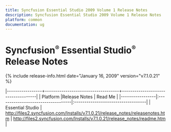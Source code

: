 ```yaml
---
title: Syncfusion Essential Studio 2009 Volume 1 Release Notes  
description: Syncfusion Essential Studio 2009 Volume 1 Release Notes  
platform: common
documentation: ug
---
```


# Syncfusion<sup style="font-size:70%">&reg;</sup> Essential Studio<sup style="font-size:70%">&reg;</sup> Release Notes  

{% include release-info.html date="January 16, 2009"  version="v7.1.0.21" %} 

|-----------------+------------------------------------+------------------------------------|
|   Platform      |Release Notes                       | Read Me                            |
|-----------------|:-----------------------------------|:-----------------------------------|
| Essential Studio  | <http://files2.syncfusion.com/Installs/v7.1.0.21/release_notes/releasenotes.htm> | <http://files2.syncfusion.com/Installs/v7.1.0.21/release_notes/readme.htm> |



